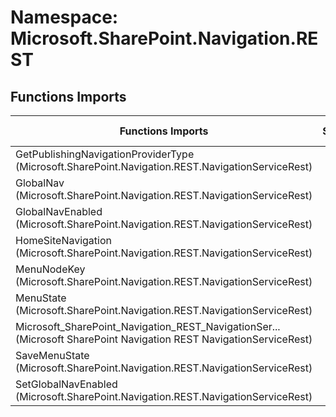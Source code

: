 # Namespace: Microsoft.SharePoint.Navigation.REST

## Functions Imports

Functions Imports | SPO | SP 2019 | SP 2016 | SP 2013
----------|:---:|:-------:|:-------:|:-------:
GetPublishingNavigationProviderType (Microsoft.SharePoint.Navigation.REST.NavigationServiceRest) | ✅ | ✅ | ❌ | ❌
GlobalNav (Microsoft.SharePoint.Navigation.REST.NavigationServiceRest) | ✅ | ❌ | ❌ | ❌
GlobalNavEnabled (Microsoft.SharePoint.Navigation.REST.NavigationServiceRest) | ✅ | ❌ | ❌ | ❌
HomeSiteNavigation (Microsoft.SharePoint.Navigation.REST.NavigationServiceRest) | ✅ | ❌ | ❌ | ❌
MenuNodeKey (Microsoft.SharePoint.Navigation.REST.NavigationServiceRest) | ✅ | ✅ | ✅ | ✅
MenuState (Microsoft.SharePoint.Navigation.REST.NavigationServiceRest) | ✅ | ✅ | ✅ | ✅
<span title="Microsoft_SharePoint_Navigation_REST_NavigationServiceRest">Microsoft_SharePoint_Navigation_REST_NavigationSer...</span> (Microsoft SharePoint Navigation REST NavigationServiceRest) | ✅ | ✅ | ✅ | ✅
SaveMenuState (Microsoft.SharePoint.Navigation.REST.NavigationServiceRest) | ✅ | ✅ | ❌ | ❌
SetGlobalNavEnabled (Microsoft.SharePoint.Navigation.REST.NavigationServiceRest) | ✅ | ❌ | ❌ | ❌